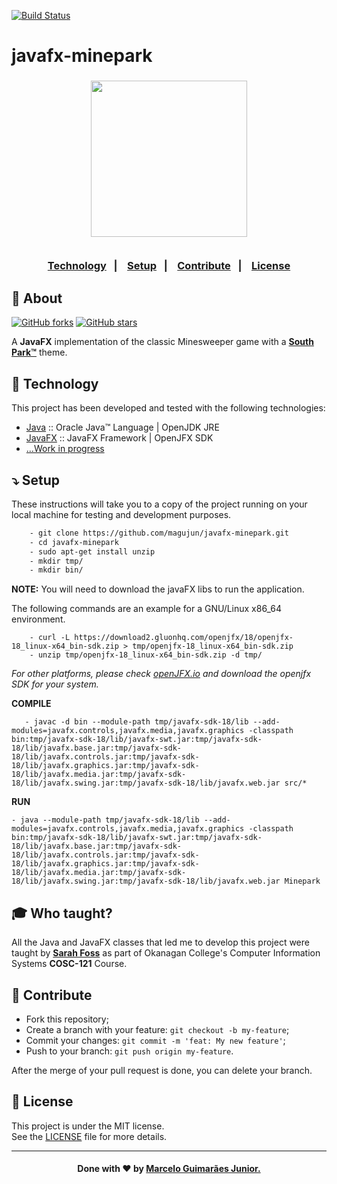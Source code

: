 [![Build Status](https://app.travis-ci.com/magujun/javafx-minepark.svg?branch=main)](https://app.travis-ci.com/magujun/javafx-minepark)

# javafx-minepark

<h3 align="center">
    <img width="250px" src="https://user-images.githubusercontent.com/75567460/159610466-edf808ad-e8c2-4582-85ba-47ef508ef7f4.png">
    <br><br>
    <p align="center">
      <a href="#-technology">Technology</a>&nbsp;&nbsp;&nbsp;|&nbsp;&nbsp;&nbsp;
      <a href="#-setup">Setup</a>&nbsp;&nbsp;&nbsp;|&nbsp;&nbsp;&nbsp;
      <a href="#-contribute">Contribute</a>&nbsp;&nbsp;&nbsp;|&nbsp;&nbsp;&nbsp;
      <a href="#-license">License</a>
  </p>
</h3>

## 🔖 About

[![GitHub forks](https://img.shields.io/github/forks/magujun/javafx-minepark?style=social)](https://github.com/magujun/javafx-minepark/network/members/)
[![GitHub stars](https://img.shields.io/github/stars/magujun/javafx-minepark?style=social)](https://github.com/magujun/javafx-minepark/stargazers/)

A <strong>JavaFX</strong> implementation of the classic Minesweeper game with a **[South Park™](https://www.southparkstudios.com/)** theme.

## 🚀 Technology

This project has been developed and tested with the following technologies:

- [Java](https://www.java.com/en/) :: Oracle Java™ Language | OpenJDK JRE
- [JavaFX](https://openjfx.io/) :: JavaFX Framework | OpenJFX SDK
- [...Work in progress](https://github.com/magujun/javafx-minepark)

## ⤵ Setup

These instructions will take you to a copy of the project running on your local machine for testing and development purposes.

```bash
    - git clone https://github.com/magujun/javafx-minepark.git
    - cd javafx-minepark
    - sudo apt-get install unzip
    - mkdir tmp/
    - mkdir bin/
```    

**NOTE:** You will need to download the javaFX libs to run the application.

The following commands are an example for a GNU/Linux x86_64 environment.
```    
    - curl -L https://download2.gluonhq.com/openjfx/18/openjfx-18_linux-x64_bin-sdk.zip > tmp/openjfx-18_linux-x64_bin-sdk.zip
    - unzip tmp/openjfx-18_linux-x64_bin-sdk.zip -d tmp/
 ```
 *For other platforms, please check [openJFX.io](https://gluonhq.com/products/javafx/) and download the openjfx SDK for your system.*
 
 **COMPILE**
 ```   
    - javac -d bin --module-path tmp/javafx-sdk-18/lib --add-modules=javafx.controls,javafx.media,javafx.graphics -classpath bin:tmp/javafx-sdk-18/lib/javafx-swt.jar:tmp/javafx-sdk-18/lib/javafx.base.jar:tmp/javafx-sdk-18/lib/javafx.controls.jar:tmp/javafx-sdk-18/lib/javafx.graphics.jar:tmp/javafx-sdk-18/lib/javafx.media.jar:tmp/javafx-sdk-18/lib/javafx.swing.jar:tmp/javafx-sdk-18/lib/javafx.web.jar src/*
```

**RUN**
```
- java --module-path tmp/javafx-sdk-18/lib --add-modules=javafx.controls,javafx.media,javafx.graphics -classpath bin:tmp/javafx-sdk-18/lib/javafx-swt.jar:tmp/javafx-sdk-18/lib/javafx.base.jar:tmp/javafx-sdk-18/lib/javafx.controls.jar:tmp/javafx-sdk-18/lib/javafx.graphics.jar:tmp/javafx-sdk-18/lib/javafx.media.jar:tmp/javafx-sdk-18/lib/javafx.swing.jar:tmp/javafx-sdk-18/lib/javafx.web.jar Minepark
```

## 🎓 Who taught?

All the Java and JavaFX classes that led me to develop this project were taught by **[Sarah Foss](https://github.com/sarahfoss)** as part of Okanagan College's Computer Information Systems **COSC-121** Course.

## 🤔 Contribute

- Fork this repository;
- Create a branch with your feature: `git checkout -b my-feature`;
- Commit your changes: `git commit -m 'feat: My new feature'`;
- Push to your branch: `git push origin my-feature`.

After the merge of your pull request is done, you can delete your branch.

## 📝 License

This project is under the MIT license.<br/>
See the [LICENSE](LICENSE) file for more details.

---

<h4 align="center">
  Done with ❤ by <a href="https://www.linkedin.com/in/marcelo-guimaraes-junior/" target="_blank">Marcelo Guimarães Junior.</a><br/>
</h4>
